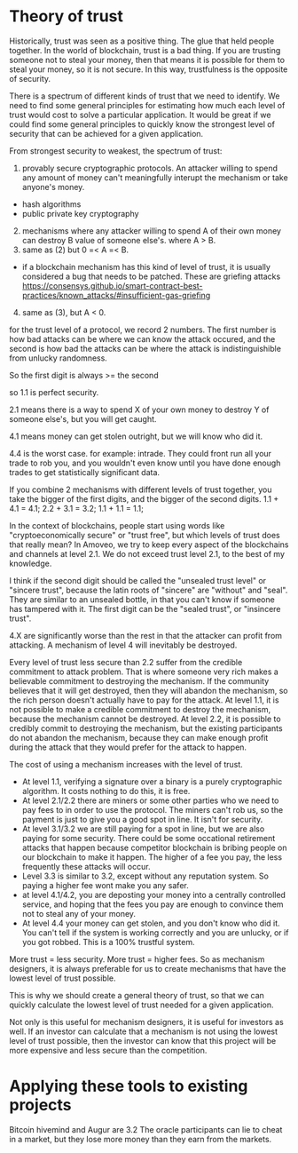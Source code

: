 Theory of trust
==========

Historically, trust was seen as a positive thing. The glue that held people together.
In the world of blockchain, trust is a bad thing. If you are trusting someone not to steal your money, then that means it is possible for them to steal your money, so it is not secure.
In this way, trustfulness is the opposite of security.

There is a spectrum of different kinds of trust that we need to identify.
We need to find some general principles for estimating how much each level of trust would cost to solve a particular application.
It would be great if we could find some general principles to quickly know the strongest level of security that can be achieved for a given application.


From strongest security to weakest, the spectrum of trust:

1) provably secure cryptographic protocols. An attacker willing to spend any amount of money can't meaningfully interupt the mechanism or take anyone's money.
* hash algorithms
* public private key cryptography
2) mechanisms where any attacker willing to spend A of their own money can destroy B value of someone else's. where A > B.
3) same as (2) but 0 =< A =< B.
* if a blockchain mechanism has this kind of level of trust, it is usually considered a bug that needs to be patched. These are griefing attacks https://consensys.github.io/smart-contract-best-practices/known_attacks/#insufficient-gas-griefing
4) same as (3), but A < 0.

for the trust level of a protocol, we record 2 numbers. The first number is how bad attacks can be where we can know the attack occured, and the second is how bad the attacks can be where the attack is indistinguishible from unlucky randomness.

So the first digit is always >= the second


so 1.1 is perfect security.

2.1 means there is a way to spend X of your own money to destroy Y of someone else's, but you will get caught.

4.1 means money can get stolen outright, but we will know who did it.

4.4 is the worst case. for example: intrade. They could front run all your trade to rob you, and you wouldn't even know until you have done enough trades to get statistically significant data.

If you combine 2 mechanisms with different levels of trust together, you take the bigger of the first digits, and the bigger of the second digits.
1.1 + 4.1 = 4.1;
2.2 + 3.1 = 3.2;
1.1 + 1.1 = 1.1;


In the context of blockchains, people start using words like "cryptoeconomically secure" or "trust free", but which levels of trust does that really mean?
In Amoveo, we try to keep every aspect of the blockchains and channels at level 2.1. We do not exceed trust level 2.1, to the best of my knowledge.

I think if the second digit should be called the "unsealed trust level" or "sincere trust", because the latin roots of "sincere" are "without" and "seal".
They are similar to an unsealed bottle, in that you can't know if someone has tampered with it.
The first digit can be the "sealed trust", or "insincere trust".


4.X are significantly worse than the rest in that the attacker can profit from attacking.
A mechanism of level 4 will inevitably be destroyed.

Every level of trust less secure than 2.2 suffer from the credible commitment to attack problem. That is where someone very rich makes a believable commitment to destroying the mechanism. If the community believes that it will get destroyed, then they will abandon the mechanism, so the rich person doesn't actually have to pay for the attack.
At level 1.1, it is not possible to make a credible commitment to destroy the mechanism, because the mechanism cannot be destroyed.
At level 2.2, it is possible to credibly commit to destroying the mechanism, but the existing participants do not abandon the mechanism, because they can make enough profit during the attack that they would prefer for the attack to happen.


The cost of using a mechanism increases with the level of trust.
* At level 1.1, verifying a signature over a binary is a purely cryptographic algorithm. It costs nothing to do this, it is free.
* At level 2.1/2.2 there are miners or some other parties who we need to pay fees to in order to use the protocol. The miners can't rob us, so the payment is just to give you a good spot in line. It isn't for security.
* At level 3.1/3.2 we are still paying for a spot in line, but we are also paying for some security. There could be some occational retirement attacks that happen because competitor blockchain is bribing people on our blockchain to make it happen. The higher of a fee you pay, the less frequently these attacks will occur.
* Level 3.3 is similar to 3.2, except without any reputation system. So paying a higher fee wont make you any safer.
* at level 4.1/4.2, you are deposting your money into a centrally controlled service, and hoping that the fees you pay are enough to convince them not to steal any of your money.
* At level 4.4 your money can get stolen, and you don't know who did it. You can't tell if the system is working correctly and you are unlucky, or if you got robbed. This is a 100% trustful system.


More trust = less security. More trust = higher fees.
So as mechanism designers, it is always preferable for us to create mechanisms that have the lowest level of trust possible.

This is why we should create a general theory of trust, so that we can quickly calculate the lowest level of trust needed for a given application.

Not only is this useful for mechanism designers, it is useful for investors as well.
If an investor can calculate that a mechanism is not using the lowest level of trust possible, then the investor can know that this project will be more expensive and less secure than the competition.



Applying these tools to existing projects
=======

Bitcoin hivemind and Augur are 3.2
The oracle participants can lie to cheat in a market, but they lose more money than they earn from the markets.




